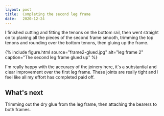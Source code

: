 ```yaml
---
layout: post
title:  Completing the second leg frame
date:   2020-12-24
---
```



I finished cutting and fitting the tenons on the bottom rail, then went
straight on to planing all the pieces of the second frame smooth, trimming the
top tenons and rounding over the bottom tenons, then gluing up the frame.

{% include figure.html source="frame2-glued.jpg" alt="leg frame 2" caption="The second leg frame glued up" %}

I'm really happy with the accuracy of the joinery here, it's a substantial and
clear improvement over the first leg frame.  These joints are really tight and
I feel like all my effort has completed paid off.

## What's next

Trimming out the dry glue from the leg frame, then attaching the bearers to
both frames.
